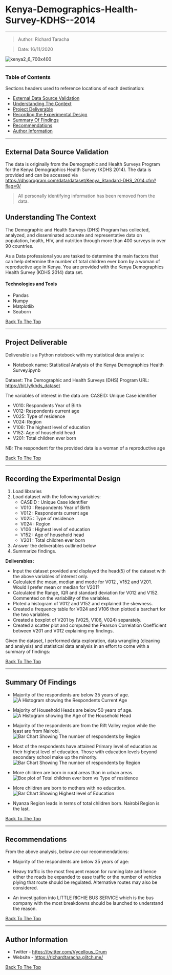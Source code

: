 # Kenya-Demographics-Health-Survey-KDHS--2014
---

> Author: Richard Taracha

> Date: 16/11/2020

![kenya2_6_700x400](https://user-images.githubusercontent.com/67068918/99253290-8f693280-2821-11eb-8973-fe37870bddb8.png)

---

### Table of Contents
Sections headers used to reference locations of each destination:

- [External Data Source Validation](#external-data-source-validation)
- [Understanding The Context](#understanding-the-context)
- [Project Deliverable](#project-deliverable)
- [Recording the Experimental Design](#recording-the-experimental-design)
- [Summary Of Findings](#summary-of-findings)
- [Recommendations](#recommendations)
- [Author Information](#author-information)

---

## External Data Source Validation

The data is originally from the Demographic and Health Surveys Program for the Kenya Demographics Health Survey (KDHS 2014). The data is provided and can be accessed via https://dhsprogram.com/data/dataset/Kenya_Standard-DHS_2014.cfm?flag=0/

> All personally identifying information has been removed from the data.

## Understanding The Context

The Demographic and Health Surveys (DHS) Program has collected, analyzed, and disseminated accurate and representative data on population, health, HIV, and nutrition through more than 400 surveys in over 90 countries.

As a Data professional you are tasked to determine the main factors that can help determine the number of total children ever born by a woman of reproductive age in Kenya. You are provided with the Kenya Demographics Health Survey (KDHS 2014) data set.

#### Technologies and Tools

- Pandas
- Numpy
- Matplotlib
- Seaborn

[Back To The Top](#New-York-City-Bus-Breakdowns---Data-Wrangling-with-Python)

---

## Project Deliverable
Deliverable is a Python notebook with my statistical data analysis:

* Notebook name: Statistical Analysis of the Kenya Demographics Health Survey.ipynb

Dataset:
The Demographic and Health Surveys (DHS) Program URL: https://bit.ly/khds_dataset

The variables of interest in the data are:
CASEID: Unique Case identifier
- V010: Respondents Year of Birth
- V012: Respondents current age
- V025: Type of residence
- V024: Region
- V106: The highest level of education
- V152: Age of household head
- V201: Total children ever born

NB: The respondent for the provided data is a woman of a reproductive age

[Back To The Top](#New-York-City-Bus-Breakdowns---Data-Wrangling-with-Python)

---

## Recording the Experimental Design
1. Load libraries
2. Load dataset with the following variables:
    * CASEID : Unique Case identifier
    * V010 : Respondents Year of Birth
    * V012 : Respondents current age
    * V025 : Type of residence
    * V024 : Region
    * V106 : Highest level of education
    * V152 : Age of household head
    * V201 : Total children ever born
3. Answer the deliverables outlined below
4. Summarize findings.

**Deliverables:**
* Input the dataset provided and displayed the head(5) of the dataset with the above variables of interest only.
* Calculated the mean, median and mode for V012 , V152 and V201. Would I prefer mean or median for V201?
* Calculated the Range, IQR and standard deviation for V012 and V152. Commented on the variability of the variables.
* Ploted a histogram of V012 and V152 and explained the skewness.
* Created a frequency table for V024 and V106 then plotted a barchart for the two variables.
* Created a boxplot of V201 by (V025, V106, V024) separately.
* Created a scatter plot and computed the Pearson Correlation Coefficient between V201 and V012 explaining my findings.

Given the dataset, I performed data exploration, data wrangling (cleaning and analysis) and statistical data analysis in an effort to come with a summary of findings:

[Back To The Top](#New-York-City-Bus-Breakdowns---Data-Wrangling-with-Python)

---

## Summary Of Findings
* Majority of the respondents are below 35 years of age.
![A Histogram showing the Respondents Current Age](https://user-images.githubusercontent.com/67068918/99255760-719dcc80-2825-11eb-8255-f9d06a8881be.png)

* Majority of Household Heads are below 50 years of age.
![A Histogram showing the Age of the Household Head](https://user-images.githubusercontent.com/67068918/99256118-f4268c00-2825-11eb-8308-e75994a6df3c.png)

* Majority of the respondents are from the Rift Valley region while the least are from Nairobi.
![Bar Chart Showing The number of respondents by Region](https://user-images.githubusercontent.com/67068918/99261392-b9285680-282d-11eb-8af0-a61df746b593.png)

* Most of the respondents have attained Primary level of education as their highest level of education. Those with education levels beyond secondary school make up the minority.
![Bar Chart Showing The number of respondents by Region](https://user-images.githubusercontent.com/67068918/99261562-f0970300-282d-11eb-84f6-0b28c9a5bf54.png)

* More children are born in rural areas than in urban areas.
![Box plot of Total children ever born vs Type of residence](https://user-images.githubusercontent.com/67068918/99261684-19b79380-282e-11eb-931a-fed3347089af.png)

* More children are born to mothers with no education.
![Bar Chart Showing Highest level of Education](https://user-images.githubusercontent.com/67068918/99261902-5c796b80-282e-11eb-88c3-d1abf751ab05.png)

* Nyanza Region leads in terms of total children born. Nairobi Region is the last.


[Back To The Top](#New-York-City-Bus-Breakdowns---Data-Wrangling-with-Python)

---

## Recommendations

From the above analysis, below are our recommendations:

* Majority of the respondents are below 35 years of age:

* Heavy traffic is the most frequent reason for running late and hence either the roads be expanded to ease traffic or the number of vehicles plying that route should be regulated. Alternative routes may also be considered.

* An investigation into LITTLE RICHIE BUS SERVICE which is the bus company with the most breakdowns should be launched to understand the reason.

[Back To The Top](#New-York-City-Bus-Breakdowns---Data-Wrangling-with-Python)

---

## Author Information

- Twitter - https://twitter.com/Vycellous_Drum
- Website - https://richardtaracha.glitch.me/

[Back To The Top](#New-York-City-Bus-Breakdowns---Data-Wrangling-with-Python)


